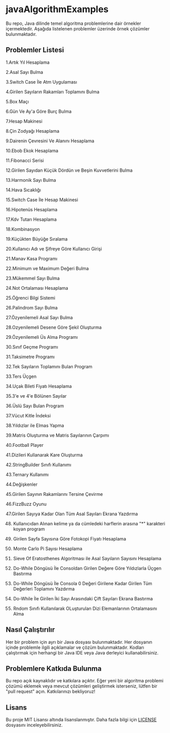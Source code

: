 # javaAlgorithmExamples

Bu repo, Java dilinde temel algoritma problemlerine dair örnekler içermektedir. Aşağıda listelenen problemler üzerinde örnek çözümler bulunmaktadır.

## Problemler Listesi

  1.Artık Yıl Hesaplama 
 
  2.Asal Sayı Bulma
 
  3.Switch Case İle Atm Uygulaması
 
  4.Girilen Sayıların Rakamları Toplamını Bulma
 
  5.Box Maçı 
 
  6.Gün Ve Ay'a Göre Burç Bulma
 
  7.Hesap Makinesi 
 
  8.Çin Zodyağı Hesaplama
 
  9.Dairenin Çevresini Ve Alanını Hesaplama 
  
  10.Ebob Ekok Hesaplama
 
 11.Fibonacci Serisi
 
 12.Girilen Sayıdan Küçük Dördün ve Beşin Kuvvetlerini Bulma
 
 13.Harmonik Sayı Bulma
 
 14.Hava Sıcaklığı 
 
 15.Switch Case İle Hesap Makinesi 
 
 16.Hipotenüs Hesaplama 
 
 17.Kdv Tutarı Hesaplama 
 
 18.Kombinasyon
 
 19.Küçükten Büyüğe Sıralama
 
 20.Kullanıcı Adı ve Şifreye Göre Kullanıcı Girişi
 
 21.Manav Kasa Programı 
 
 22.Minimum ve Maximum Değeri Bulma
 
 23.Mükemmel Sayı Bulma
 
 24.Not Ortalaması Hesaplama 
 
 25.Öğrenci Bilgi Sistemi
 
 26.Palindrom Sayı Bulma
 
 27.Özyenilemeli Asal Sayı Bulma
 
 28.Ozyenilemeli Desene Göre Şekil Oluşturma
 
 29.Özyenilemeli Üs Alma Programı
 
 30.Sınıf Geçme Programı 
 
 31.Taksimetre Programı 
 
 32.Tek Sayıların Toplamını Bulan Program 
 
 33.Ters Üçgen 
 
 34.Uçak Bileti Fiyatı Hesaplama
 
 35.3'e ve 4'e Bölünen Sayılar
 
 36.Üslü Sayı Bulan Program 
 
 37.Vücut Kitle İndeksi
 
 38.Yıldızlar ile Elmas Yapma 

 39.Matris Oluşturma ve Matris Sayılarının Çarpımı

 40.Football Player

 41.Dizileri Kullanarak Kare Oluşturma

 42.StringBuilder Sınıfı Kullanımı 

 43.Ternary Kullanımı

 44.Değişkenler

 45.Girilen Sayının Rakamlarını Tersine Çevirme

 46.FizzBuzz Oyunu

 47.Girilen Sayıya Kadar Olan Tüm Asal Sayıları Ekrana Yazdırma
 
48. Kullanıcıdan Alınan kelime ya da cümledeki harflerin arasına "*" karakteri koyan program
     
49. Girilen Sayfa Sayısına Göre Fotokopi Fiyatı Hesaplama
50. Monte Carlo Pi Sayısı Hesaplama
51. Sieve Of Eratosthenes Algoritması ile Asal Sayıların Sayısını Hesaplama
52. Do-While Döngüsü İle Consoldan Girilen Değere Göre Yıldızlarla Üçgen Bastırma
53. Do-While Döngüsü İle Consola 0 Değeri Girilene Kadar Girilen Tüm Değerleri Toplamını Yazdırma
54. Do-While İle Girilen İki Sayı Arasındaki Çift Sayıları Ekrana Bastırma
55. Rndom Sınıfı Kullanılarak OLuşturulan Dizi Elemanlarının Ortalamasını Alma
## Nasıl Çalıştırılır

Her bir problem için ayrı bir Java dosyası bulunmaktadır. Her dosyanın içinde problemle ilgili açıklamalar ve çözüm bulunmaktadır. Kodları çalıştırmak için herhangi bir Java IDE veya Java derleyici kullanabilirsiniz.

## Problemlere Katkıda Bulunma

Bu repo açık kaynaklıdır ve katkılara açıktır. Eğer yeni bir algoritma problemi çözümü eklemek veya mevcut çözümleri geliştirmek isterseniz, lütfen bir "pull request" açın. Katkılarınızı bekliyoruz!

## Lisans

Bu proje MIT Lisansı altında lisanslanmıştır. Daha fazla bilgi için [LICENSE](LICENSE) dosyasını inceleyebilirsiniz.
